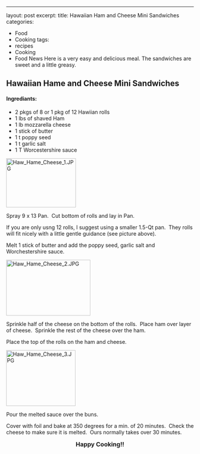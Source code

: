 ---
layout: post
excerpt:
title: Hawaiian Ham and Cheese Mini Sandwiches
categories:
- Food
- Cooking
tags:
- recipes
- Cooking
- Food News
Here is a very easy and delicious meal. The sandwiches are sweet and a little greasy.
<h2>Hawaiian Hame and Cheese Mini Sandwiches</h2>
<h4>Ingrediants:</h4>
<ul>
	<li>2 pkgs of 8 or 1 pkg of 12 Hawiian rolls</li>
	<li>1 lbs of shaved Ham</li>
	<li>1 lb mozzarella cheese</li>
	<li>1 stick of butter</li>
	<li>1 t poppy seed</li>
	<li>1 t garlic salt</li>
	<li>1 T Worcestershire sauce</li>
</ul>
<img class="s3-img alignnone" style="border: 0pt none;" src="http://techcook.s3.amazonaws.com/Haw_Hame_Cheese_1.JPG" border="0" alt="Haw_Hame_Cheese_1.JPG" width="187" height="132" />

Spray 9 x 13 Pan.&nbsp; Cut bottom of rolls and lay in Pan.

If you are only usng 12 rolls, I suggest using a smaller 1.5-Qt pan.&nbsp; They rolls will fit nicely with a little gentle guidance (see picture above).

Melt 1 stick of butter and add the poppy seed, garlic salt and Worchestershire sauce.

<img class="s3-img" style="border: 0pt none;" src="http://techcook.s3.amazonaws.com/Haw_Hame_Cheese_2.JPG" border="0" alt="Haw_Hame_Cheese_2.JPG" width="226" height="150" />

Sprinkle half of the cheese on the bottom of the rolls.&nbsp; Place ham over layer of cheese.&nbsp; Sprinkle the rest of the cheese over the ham.

Place the top of the rolls on the ham and cheese.

<img class="s3-img" style="border: 0pt none;" src="http://techcook.s3.amazonaws.com/Haw_Hame_Cheese_3.JPG" border="0" alt="Haw_Hame_Cheese_3.JPG" width="186" height="150" />

Pour the melted sauce over the buns.

Cover with foil and bake at 350 degrees for a min. of 20 minutes.&nbsp; Check the cheese to make sure it is melted.&nbsp; Ours normally takes over 30 minutes.
<p style="text-align: center;"><span style="font-size: medium;"><strong>Happy Cooking!!</strong></span></p>
